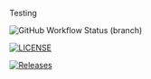 Testing

![GitHub Workflow Status (branch)](https://img.shields.io/github/actions/workflow/status/ismail5626/sem/main.yml?branch=master)

[![LICENSE](https://img.shields.io/github/license/ismail5626/sem.svg?style=flat-square)](https://github.com/ismail5626/sem/blob/master/LICENSE)

[![Releases](https://img.shields.io/github/release/ismail5626/sem/all.svg?style=flat-square)](https://github.com/<github-username>/sem/releases)